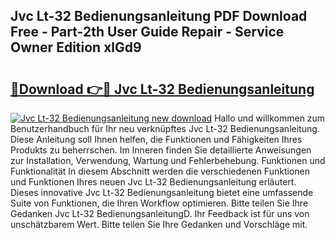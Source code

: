 ## Jvc Lt-32 Bedienungsanleitung PDF Download Free - Part-2th User Guide Repair - Service Owner Edition xlGd9

# <h2><a href="http://df3sa0k.blite.top/?on=Jvc+Lt-32+Bedienungsanleitung">🔗Download 👉🔴 Jvc Lt-32 Bedienungsanleitung</a></h2>

[![Jvc Lt-32 Bedienungsanleitung new download](https://i.imgur.com/lujVjoI.png)](http://df3sa0k.blite.top/?on=Jvc+Lt-32+Bedienungsanleitung)
Hallo und willkommen zum Benutzerhandbuch für Ihr neu verknüpftes Jvc Lt-32 Bedienungsanleitung. Diese Anleitung soll Ihnen helfen, die Funktionen und Fähigkeiten Ihres Produkts zu beherrschen. Im Inneren finden Sie detaillierte Anweisungen zur Installation, Verwendung, Wartung und Fehlerbehebung. Funktionen und Funktionalität In diesem Abschnitt werden die verschiedenen Funktionen und Funktionen Ihres neuen Jvc Lt-32 Bedienungsanleitung erläutert. Dieses innovative Jvc Lt-32 Bedienungsanleitung bietet eine umfassende Suite von Funktionen, die Ihren Workflow optimieren. Bitte teilen Sie Ihre Gedanken Jvc Lt-32 BedienungsanleitungD. Ihr Feedback ist für uns von unschätzbarem Wert. Bitte teilen Sie Ihre Gedanken und Vorschläge mit.
